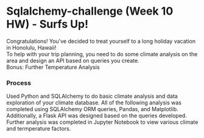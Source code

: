 # Sqlalchemy-challenge (Week 10 HW) - Surfs Up!

Congratulations! You've decided to treat yourself to a long holiday vacation in Honolulu, Hawaii! \
To help with your trip planning, you need to do some climate analysis on the area and design an API based on queries you create. \
Bonus: Further Temperature Analysis

### Process
Used Python and SQLAlchemy to do basic climate analysis and data exploration of your climate database. All of the following analysis was completed using SQLAlchemy ORM queries, Pandas, and Matplotlib. Additionally, a Flask API was designed based on the queries developed. Further analysis was completed in Jupyter Notebook to view various climate and termperature factors.
